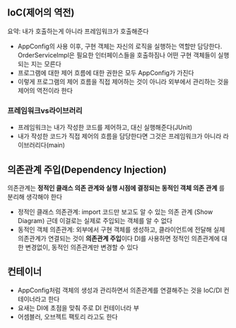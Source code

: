 ## IoC(제어의 역전)

요약: 내가 호출하는게 아니라 프레임워크가 호출해준다

- AppConfig의 사용 이후, 구현 객체는 자신의 로직을 실행하는 역할만 담당한다.
	OrderServiceImpl은 필요한 인터페이스들을 호출하짐나 어떤 구현 객체들이 실행되는 지는 모른다
- 프로그램에 대한 제어 흐름에 대한 권한은 모두 AppConfig가 가진다
- 이렇게 프로그램의 제어 흐름을 직접 제어하는 것이 아니라 외부에서 관리하는 것을 제어의 역전이라 한다

### 프레임워크vs라이브러리

- 프레임워크는 내가 작성한 코드를 제어하고, 대신 실행해준다(JUnit)
- 내가 작성한 코드가 직접 제어의 흐름을 담당한다면 그것은 프레임워크가 아니라 라이브러리다(main)

## 의존관계 주입(Dependency Injection)

의존관계는 **정적인 클래스 의존 관계와 실행 시점에 결정되는 동적인 객체 의존 관계** 를 분리해 생각해야 한다
- 정적인 클래스 의존관계: import 코드만 보고도 알 수 있는 의존 관계 (Show Diagram)
  근데 이걸로는 실제로 주입되는 객체를 알 수 없다
- 동적인 객체 의존관계: 외부에서 구현 객체를 생성하고, 클라이언트에 전달해 실제 의존관계가 연결되는 것이 **의존관계 주입**이다
  DI를 사용하면 정적인 의존관계에 대한 변경없이, 동적인 의존관계만 변경할 수 있다

## 컨테이너

- AppConfig처럼 객체의 생성과 관리하면서 의존관계를 연결해주는 것을 IoC/DI 컨테이너라고 한다
- 요새는 DI에 초점을 맞춰 주로 DI 컨테이너라 부
- 어셈블러, 오브젝트 팩토리 라고도 한다